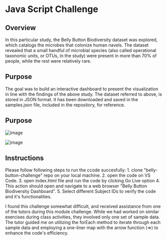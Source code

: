 # Java Script Challenge

## Overview
In this particular study, the Belly Button Biodiversity dataset was explored, which catalogs the microbes that colonize human navels.
The dataset revealed that a small handful of microbial species (also called operational taxonomic units, or OTUs, in the study) were present in more than 70% of people, while the rest were relatively rare.

## Purpose
The goal was to build an interactive dashboard to present the visualization in line with the findings of the above study.
The dataset referred to above, is stored in JSON format. It has been downloaded and saved in the samples.json file, included in the repository, for reference.

## Purpose


![image](https://github.com/Ani2587/belly-button-challenge/assets/17106097/3bc46688-17ba-4f16-8706-fbafeea5da18)



![image](https://github.com/Ani2587/belly-button-challenge/assets/17106097/e906a790-feaf-4b86-8d75-b28923c93835)





## Instructions 

Please follow following steps to run the ccode succesfully:
    1. clone "belly-button-challenge" repo on your local machine.
    2. open the code on VS Code.
    3. open index.html file and run the code by clicking Go Live option
    4. This action should open and navigate to a web browser "Belly Button Biodiversity Dashboard". 
    5. Select different Subject IDs to verify the code and it's functionalities. 

I found this challenge somewhat difficult, and received assistance from one of the tutors during this module challenge. 
While we had worked on similar exercises during class activities, they involved only one set of sample data. 
The tutor guided me on utilizing the forEach method to iterate through each sample data and employing a one-liner map with the arrow function (=>) to enhance the code's efficiency.

